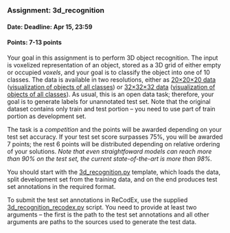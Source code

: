 ### Assignment: 3d_recognition
#### Date: Deadline: Apr 15, 23:59
#### Points: 7-13 points

Your goal in this assignment is to perform 3D object recognition. The input
is voxelized representation of an object, stored as a 3D grid of either empty
or occupied _voxels_, and your goal is to classify the object into one of
10 classes. The data is available in two resolutions, either as
[20×20×20 data](https://ufal.mff.cuni.cz/~straka/courses/npfl114/1718/modelnet20.zip)
([visualization of objects of all classes](https://ufal.mff.cuni.cz/~straka/courses/npfl114/1718/modelnet20.html))
or [32×32×32 data](https://ufal.mff.cuni.cz/~straka/courses/npfl114/1718/modelnet32.zip)
([visualization of objects of all classes](https://ufal.mff.cuni.cz/~straka/courses/npfl114/1718/modelnet32.html)).
As usual, this is an open data task; therefore, your goal is to generate
labels for unannotated test set. Note that the original dataset contains
only train and test portion – you need to use part of train portion as development set.

The task is a _competition_ and the points will be awarded depending on your
test set accuracy. If your test set score surpasses 75%, you will be
awarded 7 points; the rest 6 points will be distributed depending on relative
ordering of your solutions. _Note that even straightfoward models can reach
more than 90% on the test set, the current state-of-the-art is more than 98%._

You should start with the
[3d_recognition.py](https://github.com/ufal/npfl114/tree/past-1718/labs/06/3d_recognition.py)
template, which loads the data, split development set from the training data,
and on the end produces test set annotations in the required format.

To submit the test set annotations in ReCodEx, use the supplied
[3d_recognition_recodex.py](https://github.com/ufal/npfl114/tree/past-1718/labs/06/3d_recognition_recodex.py)
script. You need to provide at least two arguments – the first is the path to
the test set annotations and all other arguments are paths to the sources used
to generate the test data.
